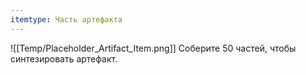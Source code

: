 ```yaml
---
itemtype: Часть артефакта
---
```

![[Temp/Placeholder_Artifact_Item.png]]
Соберите 50 частей, чтобы синтезировать артефакт.
